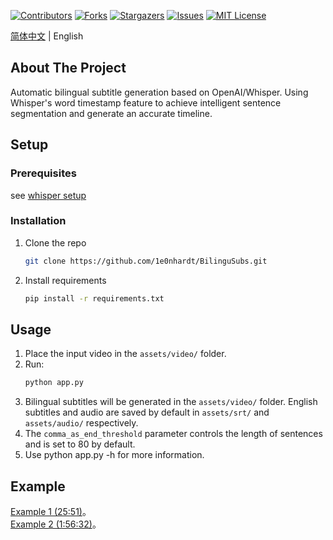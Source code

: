<!-- Improved compatibility of back to top link: See: https://github.com/othneildrew/Best-README-Template/pull/73 -->
<a name="readme-top"></a>
<!--
*** Thanks for checking out the Best-README-Template. If you have a suggestion
*** that would make this better, please fork the repo and create a pull request
*** or simply open an issue with the tag "enhancement".
*** Don't forget to give the project a star!
*** Thanks again! Now go create something AMAZING! :D
-->



<!-- PROJECT SHIELDS -->
<!--
*** I'm using markdown "reference style" links for readability.
*** Reference links are enclosed in brackets [ ] instead of parentheses ( ).
*** See the bottom of this document for the declaration of the reference variables
*** for contributors-url, forks-url, etc. This is an optional, concise syntax you may use.
*** https://www.markdownguide.org/basic-syntax/#reference-style-links
-->
[![Contributors][contributors-shield]][contributors-url]
[![Forks][forks-shield]][forks-url]
[![Stargazers][stars-shield]][stars-url]
[![Issues][issues-shield]][issues-url]
[![MIT License][license-shield]][license-url]

[简体中文](README.md) | English

<!-- ABOUT THE PROJECT -->
## About The Project

Automatic bilingual subtitle generation based on OpenAI/Whisper. Using Whisper's word timestamp feature to achieve intelligent sentence segmentation and generate an accurate timeline.


<!-- GETTING STARTED -->
## Setup

### Prerequisites
see [whisper setup](https://github.com/openai/whisper?tab=readme-ov-file#setup)

### Installation

1. Clone the repo
    ```sh
    git clone https://github.com/1e0nhardt/BilinguSubs.git
    ```
2. Install requirements
   ```sh
   pip install -r requirements.txt
   ```

<!-- USAGE EXAMPLES -->
## Usage

1. Place the input video in the `assets/video/` folder.
2. Run:
    ```sh
    python app.py
    ```
3. Bilingual subtitles will be generated in the `assets/video/` folder. English subtitles and audio are saved by default in `assets/srt/` and `assets/audio/` respectively.
4. The `comma_as_end_threshold` parameter controls the length of sentences and is set to 80 by default.
5. Use python app.py -h for more information.

<!-- ACKNOWLEDGMENTS -->
## Example

[Example 1 (25:51)](https://www.bilibili.com/video/BV15K42187te/)。   
[Example 2 (1:56:32)](https://www.bilibili.com/video/BV1fJ4m1W7Sj/)。


<!-- MARKDOWN LINKS & IMAGES -->
<!-- https://www.markdownguide.org/basic-syntax/#reference-style-links -->
[contributors-shield]: https://img.shields.io/github/contributors/1e0nhardt/BilinguSubs.svg?style=for-the-badge
[contributors-url]: https://github.com/1e0nhardt/BilinguSubs/graphs/contributors
[forks-shield]: https://img.shields.io/github/forks/1e0nhardt/BilinguSubs.svg?style=for-the-badge
[forks-url]: https://github.com/1e0nhardt/BilinguSubs/network/members
[stars-shield]: https://img.shields.io/github/stars/1e0nhardt/BilinguSubs.svg?style=for-the-badge
[stars-url]: https://github.com/1e0nhardt/BilinguSubs/stargazers
[issues-shield]: https://img.shields.io/github/issues/1e0nhardt/BilinguSubs.svg?style=for-the-badge
[issues-url]: https://github.com/1e0nhardt/BilinguSubs/issues
[license-shield]: https://img.shields.io/github/license/1e0nhardt/BilinguSubs.svg?style=for-the-badge
[license-url]: https://github.com/1e0nhardt/BilinguSubs/blob/master/LICENSE.txt
